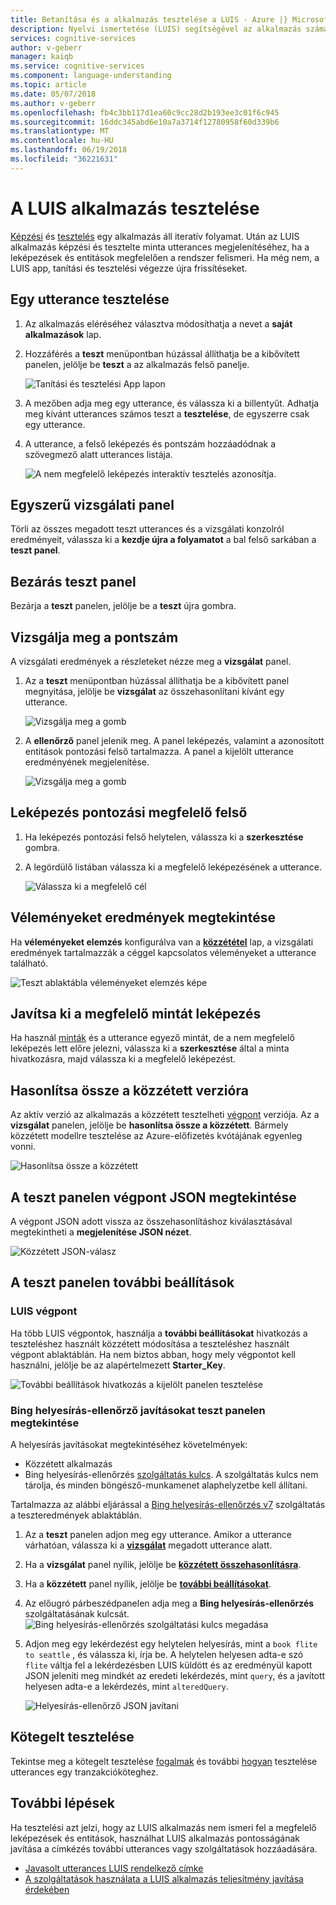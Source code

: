 ```yaml
---
title: Betanítása és a alkalmazás tesztelése a LUIS - Azure |} Microsoft Docs
description: Nyelvi ismertetése (LUIS) segítségével az alkalmazás számára, pontosítsa és a nyelvi megértése folyamatosan működik.
services: cognitive-services
author: v-geberr
manager: kaiqb
ms.service: cognitive-services
ms.component: language-understanding
ms.topic: article
ms.date: 05/07/2018
ms.author: v-geberr
ms.openlocfilehash: fb4c3bb117d1ea60c9cc28d2b193ee3c01f6c945
ms.sourcegitcommit: 16ddc345abd6e10a7a3714f12780958f60d339b6
ms.translationtype: MT
ms.contentlocale: hu-HU
ms.lasthandoff: 06/19/2018
ms.locfileid: "36221631"
---
```

# <a name="test-your-luis-app"></a>A LUIS alkalmazás tesztelése
<a name="train-your-app"></a>
[Képzési](luis-how-to-train.md) és [tesztelés](luis-concept-test.md) egy alkalmazás áll iteratív folyamat. Után az LUIS alkalmazás képzési és tesztelte minta utterances megjelenítéséhez, ha a leképezések és entitások megfelelően a rendszer felismeri. Ha még nem, a LUIS app, tanítási és tesztelési végezze újra frissítéseket. 

<!-- anchors for H2 name changes -->
<a name="test-your-app"></a>
<a name="access-the-test-page"></a>
<a name="interactive-testing"></a>
## <a name="test-an-utterance"></a>Egy utterance tesztelése

1. Az alkalmazás eléréséhez választva módosíthatja a nevet a **saját alkalmazások** lap. 

2. Hozzáférés a **teszt** menüpontban húzással állíthatja be a kibővített panelen, jelölje be **teszt** a az alkalmazás felső panelje.

    ![Tanítási és tesztelési App lapon](./media/luis-how-to-interactive-test/test.png)

3. A mezőben adja meg egy utterance, és válassza ki a billentyűt. Adhatja meg kívánt utterances számos teszt a **tesztelése**, de egyszerre csak egy utterance.

4. A utterance, a felső leképezés és pontszám hozzáadódnak a szövegmező alatt utterances listája.

    ![A nem megfelelő leképezés interaktív tesztelés azonosítja.](./media/luis-how-to-interactive-test/test-weather-1.png)

## <a name="clear-test-panel"></a>Egyszerű vizsgálati panel
Törli az összes megadott teszt utterances és a vizsgálati konzolról eredményeit, válassza ki a **kezdje újra a folyamatot** a bal felső sarkában a **teszt panel**. 

## <a name="close-test-panel"></a>Bezárás teszt panel
Bezárja a **teszt** panelen, jelölje be a **teszt** újra gombra.

## <a name="inspect-score"></a>Vizsgálja meg a pontszám
A vizsgálati eredmények a részleteket nézze meg a **vizsgálat** panel. 
 
1. Az a **teszt** menüpontban húzással állíthatja be a kibővített panel megnyitása, jelölje be **vizsgálat** az összehasonlítani kívánt egy utterance. 

    ![Vizsgálja meg a gomb](./media/luis-how-to-interactive-test/inspect.png)

2. A **ellenőrző** panel jelenik meg. A panel leképezés, valamint a azonosított entitások pontozási felső tartalmazza. A panel a kijelölt utterance eredményének megjelenítése.

    ![Vizsgálja meg a gomb](./media/luis-how-to-interactive-test/inspect-panel.png)

## <a name="correct-top-scoring-intent"></a>Leképezés pontozási megfelelő felső

1. Ha leképezés pontozási felső helytelen, válassza ki a **szerkesztése** gombra.

2.  A legördülő listában válassza ki a megfelelő leképezésének a utterance.

    ![Válassza ki a megfelelő cél](./media/luis-how-to-interactive-test/intent-select.png)

## <a name="view-sentiment-results"></a>Véleményeket eredmények megtekintése

Ha **véleményeket elemzés** konfigurálva van a **[közzététel](publishapp.md#enable-sentiment-analysis)** lap, a vizsgálati eredmények tartalmazzák a céggel kapcsolatos véleményeket a utterance található. 

![Teszt ablaktábla véleményeket elemzés képe](./media/luis-how-to-interactive-test/sentiment.png)

## <a name="correct-matched-patterns-intent"></a>Javítsa ki a megfelelő mintát leképezés
Ha használ [minták](luis-concept-patterns.md) és a utterance egyező mintát, de a nem megfelelő leképezés lett előre jelezni, válassza ki a **szerkesztése** által a minta hivatkozásra, majd válassza ki a megfelelő leképezést.

## <a name="compare-with-published-version"></a>Hasonlítsa össze a közzétett verzióra
Az aktív verzió az alkalmazás a közzétett tesztelheti [végpont](luis-glossary.md#endpoint) verziója. Az a **vizsgálat** panelen, jelölje be **hasonlítsa össze a közzétett**. Bármely közzétett modellre tesztelése az Azure-előfizetés kvótájának egyenleg vonni. 

![Hasonlítsa össze a közzétett](./media/luis-how-to-interactive-test/inspect-panel-compare.png)

## <a name="view-endpoint-json-in-test-panel"></a>A teszt panelen végpont JSON megtekintése
A végpont JSON adott vissza az összehasonlításhoz kiválasztásával megtekintheti a **megjelenítése JSON nézet**.

![Közzétett JSON-válasz](./media/luis-how-to-interactive-test/inspect-panel-compare-json.png)

<!--Service name is 'Bing Spell Check v7 API' in the portal-->
## <a name="additional-settings-in-test-panel"></a>A teszt panelen további beállítások

### <a name="luis-endpoint"></a>LUIS végpont
Ha több LUIS végpontok, használja a **további beállításokat** hivatkozás a teszteléshez használt közzétett módosítása a teszteléshez használt végpont ablaktáblán. Ha nem biztos abban, hogy mely végpontot kell használni, jelölje be az alapértelmezett **Starter_Key**. 

![További beállítások hivatkozás a kijelölt panelen tesztelése](./media/luis-how-to-interactive-test/interactive-with-spell-check-service-key.png)


### <a name="view-bing-spell-check-corrections-in-test-panel"></a>Bing helyesírás-ellenőrző javításokat teszt panelen megtekintése
A helyesírás javításokat megtekintéséhez követelmények: 

* Közzétett alkalmazás
* Bing helyesírás-ellenőrzés [szolgáltatás kulcs](https://azure.microsoft.com/try/cognitive-services/?api=spellcheck-api). A szolgáltatás kulcs nem tárolja, és minden böngésző-munkamenet alaphelyzetbe kell állítani. 

Tartalmazza az alábbi eljárással a [Bing helyesírás-ellenőrzés v7](https://azure.microsoft.com/services/cognitive-services/spell-check/) szolgáltatás a teszteredmények ablaktáblán. 

1. Az a **teszt** panelen adjon meg egy utterance. Amikor a utterance várhatóan, válassza ki a **[vizsgálat](#inspect-score)** megadott utterance alatt. 

2. Ha a **vizsgálat** panel nyílik, jelölje be  **[közzétett összehasonlításra](#compare-with-published-version)**. 

3. Ha a **közzétett** panel nyílik, jelölje be  **[további beállításokat](#additional-settings-in-test-panel)**.

4. Az előugró párbeszédpanelen adja meg a **Bing helyesírás-ellenőrzés** szolgáltatásának kulcsát. 
    ![Bing helyesírás-ellenőrzés szolgáltatási kulcs megadása](./media/luis-how-to-interactive-test/interactive-with-spell-check-service-key.png)

5. Adjon meg egy lekérdezést egy helytelen helyesírás, mint a `book flite to seattle` , és válassza ki, írja be. A helytelen helyesen adta-e szó `flite` váltja fel a lekérdezésben LUIS küldött és az eredményül kapott JSON jeleníti meg mindkét az eredeti lekérdezés, mint `query`, és a javított helyesen adta-e a lekérdezés, mint `alteredQuery`.

    ![Helyesírás-ellenőrző JSON javítani](./media/luis-how-to-interactive-test/interactive-with-spell-check-results.png)

<a name="json-file-with-no-duplicates"></a>
<a name="import-a-dataset-file-for-batch-testing"></a>
<a name="export-rename-delete-or-download-dataset"></a>
<a name="run-a-batch-test-on-your-trained-app"></a>
<a name="access-batch-test-result-details-in-a-visualized-view"></a>
<a name="filter-chart-results-by-intent-or-entity"></a>
<a name="investigate-false-sections"></a>
<a name="view single-point utterance data"></a>
<a name="relabel-utterances-and-retrain"></a>
<a name="false-test-results"></a>
## <a name="batch-testing"></a>Kötegelt tesztelése
Tekintse meg a kötegelt tesztelése [fogalmak](luis-concept-batch-test.md) és további [hogyan](luis-how-to-batch-test.md) tesztelése utterances egy tranzakcióköteghez.

## <a name="next-steps"></a>További lépések

Ha tesztelési azt jelzi, hogy az LUIS alkalmazás nem ismeri fel a megfelelő leképezések és entitások, használhat LUIS alkalmazás pontosságának javítása a címkézés további utterances vagy szolgáltatások hozzáadására. 

* [Javasolt utterances LUIS rendelkező címke](Label-Suggested-Utterances.md) 
* [A szolgáltatások használata a LUIS alkalmazás teljesítmény javítása érdekében](luis-how-to-add-features.md) 
